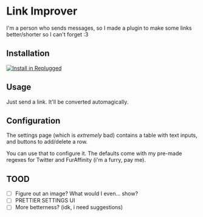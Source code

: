 # Link Improver

I'm a person who sends messages, so I made a plugin to make some links better/shorter so I can't
forget :3

## Installation

[![Install in Replugged](https://img.shields.io/badge/-Install%20in%20Replugged-blue?style=for-the-badge&logo=none)](https://replugged.dev/install?identifier=lyssieth/link-improver&source=github)

## Usage

Just send a link. It'll be converted automagically.

## Configuration

The settings page (which is _extremely_ bad) contains a table with text inputs, and buttons to
add/delete a row.

You can use that to configure it. The defaults come with my pre-made regexes for Twitter and
FurAffinity (i'm a furry, pay me).

## TOOD

- [ ] Figure out an image? What would I even... show?
- [ ] PRETTIER SETTINGS UI
- [ ] More betterness? (idk, i need suggestions)
